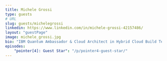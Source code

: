 ```yaml
---
title: Michele Grossi
type: guests
# URL
slug: guests/michelegrossi
linkedin: https://www.linkedin.com/in/michele-grossi-42157486/
layout: "guestPage"
image: michele_grossi.jpg
bio: "IBM Quantum Ambassador & Cloud Architect in Hybrid Cloud Build Team"
episodes: 
    "pointer[4]: Guest Star": "/p/pointer4-guest-star/"
---
```



